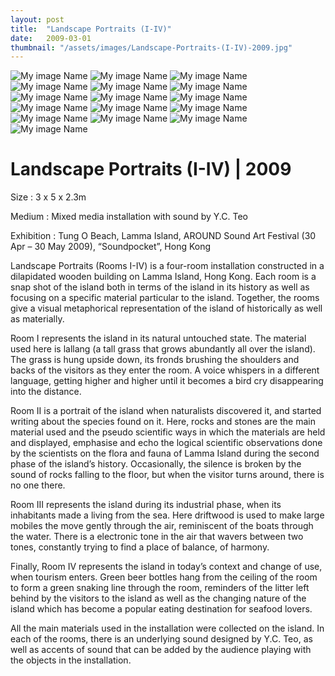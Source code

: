 ```yaml
---
layout: post
title:  "Landscape Portraits (I-IV)"
date:   2009-03-01
thumbnail: "/assets/images/Landscape-Portraits-(I-IV)-2009.jpg"
---
```


![My image Name](/assets/images/Landscape-Portraits-I-IV_01.jpg)
![My image Name](/assets/images/Landscape-Portraits-I-IV_02.jpg)
![My image Name](/assets/images/Landscape-Portraits-I-IV_03.jpg)
![My image Name](/assets/images/Landscape-Portraits-I-IV_04.jpg)
![My image Name](/assets/images/Landscape-Portraits-I-IV_05.jpg)
![My image Name](/assets/images/Landscape-Portraits-I-IV_06.jpg)
![My image Name](/assets/images/Landscape-Portraits-I-IV_07.jpg)
![My image Name](/assets/images/Landscape-Portraits-I-IV_08.jpg)
![My image Name](/assets/images/Landscape-Portraits-I-IV_09.jpg)
![My image Name](/assets/images/Landscape-Portraits-I-IV_010.jpg)
![My image Name](/assets/images/Landscape-Portraits-I-IV_011.jpg)
![My image Name](/assets/images/Landscape-Portraits-I-IV_012.jpg)
![My image Name](/assets/images/Landscape-Portraits-I-IV_013.jpg)
![My image Name](/assets/images/Landscape-Portraits-I-IV_014.jpg)
![My image Name](/assets/images/Landscape-Portraits-I-IV_015.jpg)
![My image Name](/assets/images/Landscape-Portraits-I-IV_016.jpg)

# Landscape Portraits (I-IV) | 2009

Size
: 3 x 5 x 2.3m

Medium
: Mixed media installation with sound by Y.C. Teo

Exhibition
: Tung O Beach, Lamma Island, AROUND Sound Art Festival (30 Apr – 30 May 2009), “Soundpocket”, Hong Kong

Landscape Portraits  (Rooms I-IV) is a four-room installation constructed in a dilapidated wooden building on Lamma Island, Hong Kong.  Each room is a snap shot of the island both in terms of the island in its history as well as focusing on a specific material particular to the island.  Together, the rooms give a visual  metaphorical representation of the island of historically as well as materially.

Room I represents the island in its natural untouched state.  The material used here is lallang (a tall grass that grows abundantly all over the island).  The grass is hung upside down, its fronds brushing the shoulders and backs of the visitors as they enter the room.  A voice whispers in a different language,  getting higher and higher until it becomes a bird cry disappearing into the distance.

Room II is a portrait of the island when naturalists discovered it, and started writing about the species found on it.  Here, rocks and stones are the main material used and the pseudo scientific ways in which the materials are held and displayed, emphasise and echo the logical scientific observations done by the scientists on the flora and fauna of Lamma Island during the second phase of the island’s history.  Occasionally, the silence is broken by the sound of rocks falling to the floor, but when the visitor turns around, there is no one there.

Room III represents the island during its industrial phase, when its inhabitants made a living from the sea.  Here driftwood is used to make large mobiles the move gently through the air, reminiscent of the boats through the water.  There is a electronic tone in the air that wavers between two tones, constantly trying to find a place of balance, of harmony.

Finally, Room IV represents the island in today’s context and change of use, when tourism enters.  Green beer bottles hang from the ceiling of the room to form a green snaking line through the room, reminders of the litter left behind by the visitors to the island as well as the changing nature of the island which has become a popular eating destination for seafood lovers.

All the main materials used in the installation were collected on the island.  In each of the rooms, there is an underlying sound designed by Y.C. Teo, as well as accents of sound that can be added by the audience playing with the objects in the installation.